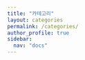 ```yaml
---
title: "카테고리"
layout: categories
permalink: /categories/
author_profile: true
sidebar:
  nav: "docs"
---
```

